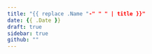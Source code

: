```yaml
---
title: "{{ replace .Name "-" " " | title }}"
date: {{ .Date }}
draft: true
sidebar: true
github: ""
---
```

